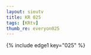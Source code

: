 ```yaml
--- 
layout: sieutv
title: KR 025
tags: [KRtv]
thumb_re: everyon025
---
```

{% include edge1 key="025" %} 
